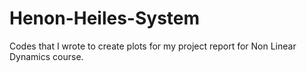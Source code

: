 # Henon-Heiles-System
Codes that I wrote to create plots for my project report for Non Linear Dynamics course.
